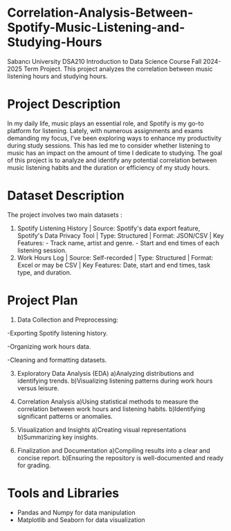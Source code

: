 # Correlation-Analysis-Between-Spotify-Music-Listening-and-Studying-Hours
Sabancı University DSA210 Introduction to Data Science Course Fall 2024-2025 Term Project. This project analyzes the correlation between music listening hours and studying hours. 

# Project Description

In my daily life, music plays an essential role, and Spotify is my go-to platform for listening. Lately, with numerous assignments and exams demanding my focus, I've been exploring ways to enhance my productivity during study sessions. This has led me to consider whether listening to music has an impact on the amount of time I dedicate to studying. The goal of this project is to analyze and identify any potential correlation between music listening habits and the duration or efficiency of my study hours.

# Dataset Description

The project involves two main datasets :

1) Spotify Listening History |
Source: Spotify's data export feature, Spotify's Data Privacy Tool | Type: Structured | Format: JSON/CSV | Key Features: - Track name, artist and genre.  - Start and end times of each listening session.
2) Work Hours Log |
Source: Self-recorded | Type: Structured | Format: Excel or may be CSV | Key Features: Date, start and end times, task type, and duration.


# Project Plan

1. Data Collection and Preprocessing:
   
  -Exporting Spotify listening history.
  
  -Organizing work hours data.
  
  -Cleaning and formatting datasets.

3. Exploratory Data Analysis (EDA)
   a)Analyzing distributions and identifying trends.
   b)Visualizing listening patterns during work hours versus leisure.

4. Correlation Analysis
   a)Using statistical methods to measure the correlation between work hours and listening habits.
   b)Identifying significant patterns or anomalies.

5. Visualization and Insights
   a)Creating visual representations
   b)Summarizing key insights.

6. Finalization and Documentation
   a)Compiling results into a clear and concise report.
   b)Ensuring the repository is well-documented and ready for grading.
     
# Tools and Libraries
   - Pandas and Numpy for data manipulation
   - Matplotlib and Seaborn for data visualization













































